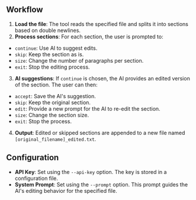 ## Workflow

1. **Load the file**: The tool reads the specified file and splits it into sections based on double newlines.
2. **Process sections**: For each section, the user is prompted to:
 - `continue`: Use AI to suggest edits.
 - `skip`: Keep the section as is.
 - `size`: Change the number of paragraphs per section.
 - `exit`: Stop the editing process.
3. **AI suggestions**: If `continue` is chosen, the AI provides an edited version of the section. The user can then:
 - `accept`: Save the AI's suggestion.
 - `skip`: Keep the original section.
 - `edit`: Provide a new prompt for the AI to re-edit the section.
 - `size`: Change the section size.
 - `exit`: Stop the process.
4. **Output**: Edited or skipped sections are appended to a new file named `[original_filename]_edited.txt`.

## Configuration

- **API Key**: Set using the `--api-key` option. The key is stored in a configuration file.
- **System Prompt**: Set using the `--prompt` option. This prompt guides the AI's editing behavior for the specified file.
